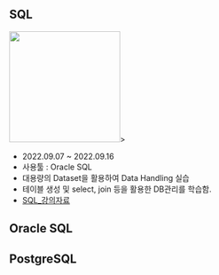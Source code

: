 ## **SQL**
<img src="https://lh5.googleusercontent.com/a169HA4UkLYnjSl5nkwCa9j9R9lCZJSJeMZ-FyiGwflmRuG2B470xV2rutRhZLPpYmtJpc2W8hoXjf8_VP2MEmf0Dytt_Clr4k_riHK503l4sTDiRlC3DcyfK3bXYN7ryiozVtwH" width="200" height="200">>

- 2022.09.07 ~ 2022.09.16
- 사용툴 : Oracle SQL
- 대용량의 Dataset을 활용하여 Data Handling 실습
- 테이블 생성 및 select, join 등을 활용한 DB관리를 학습함.
- [SQL_강의자료](../../%EA%B0%95%EC%9D%98%EC%9E%90%EB%A3%8C/%EB%8D%B0%EC%9D%B4%ED%84%B0%EB%B2%A0%EC%9D%B4%EC%8A%A4(%EC%98%A4%EB%9D%BC%ED%81%B4SQL))

## **Oracle SQL**

## **PostgreSQL**